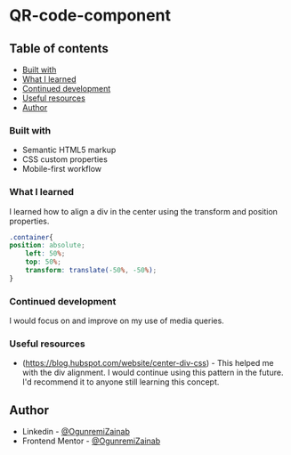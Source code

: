 # QR-code-component

## Table of contents

- [Built with](#built-with)
- [What I learned](#what-i-learned)
- [Continued development](#continued-development)
- [Useful resources](#useful-resources)
- [Author](#author)



### Built with

- Semantic HTML5 markup
- CSS custom properties
- Mobile-first workflow


### What I learned
I learned how to align a div in the center using the transform and position properties.

```css
.container{
position: absolute;
    left: 50%;
    top: 50%;
    transform: translate(-50%, -50%);
}
```


### Continued development

I would focus on and improve on my use of media queries.



### Useful resources

- (https://blog.hubspot.com/website/center-div-css) - This helped me with the div alignment. I would continue using this pattern in the future. I'd recommend it to anyone still learning this concept.



## Author

- Linkedin - [@OgunremiZainab](https://www.linkedin.com/in/zainab-ogunremi-bb3a24251/)
- Frontend Mentor - [@OgunremiZainab](https://www.frontendmentor.io/profile/OgunremiZainab)


